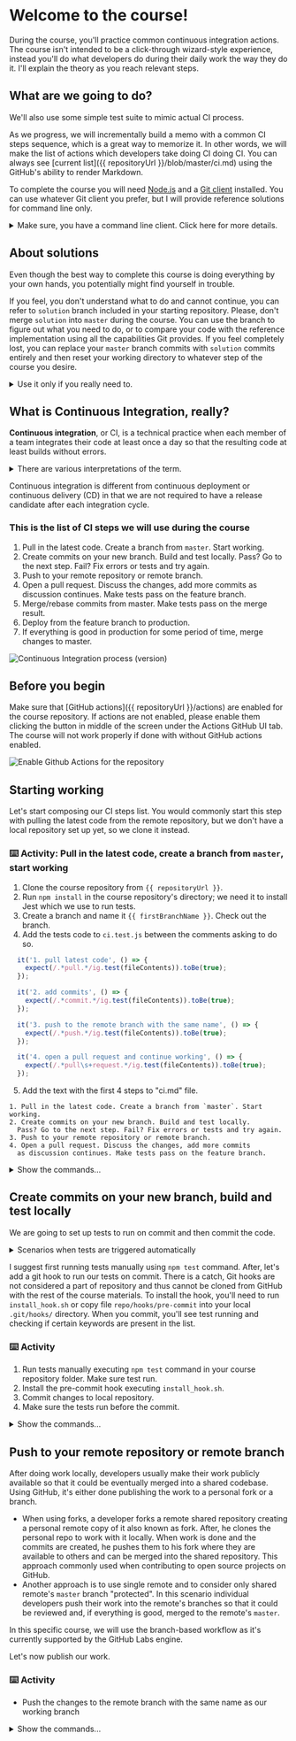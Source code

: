 # Welcome to the course!

During the course, you'll practice common continuous integration actions. The course isn't intended to be a click-through wizard-style experience, instead you'll do what developers do during their daily work the way they do it. I'll explain the theory as you reach relevant steps.

## What are we going to do?

We'll also use some simple test suite to mimic actual CI process.  

As we progress, we will incrementally build a memo with a common CI steps sequence, which is a great way to memorize it. In other words, we will make  the list of actions which developers take doing CI doing CI. You can always see [current list]({{ repositoryUrl }}/blob/master/ci.md) using the GitHub's ability to render Markdown.

To complete the course you will need [Node.js](https://nodejs.org/) and a [Git client](https://git-scm.com/downloads) installed. You can use whatever Git client you prefer, but I will provide reference solutions for command line only.
<details><summary>Make sure, you have a command line client. Click here for more details.</summary>

If you don't have a command line client yet, you can find the installation instructions [here](https://git-scm.com/downloads).

By the way, I will use such collapsible sections like this to provide extra information during the course.
</details>

## About solutions

Even though the best way to complete this course is doing everything by your own hands, you potentially might find yourself in trouble. 

If you feel, you don't understand what to do and cannot continue, you can refer to `solution` branch included in your starting repository. Please, don't merge `solution` into `master` during the course. You can use the branch to figure out what you need to do, or to compare your code with the reference implementation using all the capabilities Git provides. If you feel completely lost, you can replace your `master` branch commits with `solution` commits entirely and then reset your working directory to whatever step of the course you desire. 

<details><summary>Use it only if you really need to.</summary>
Commit your current work before doing this.

```bash
git add .
git commit -m "Backing up my work"
```

The following commands

- rename master as master-backup;  
- rename solution as master;  
- check out the new master and overwrite the working directory;  
- create branch "solution" from "master" (being "solution" in past) just is in case if need "solution" in future.  

```bash
git branch -m master master-backup
git branch -m solution master
git checkout master -f
git branch solution
```

After performing these actions, you can use `git log master` to figure out what commit you need.
Then you can reset your working directory to it using 
```bash
git reset --hard <the SHA you need>
```

If you are happy with the result, eventually you might want to push the remote. Don't forget to update the remote branch accordingly when you push. 

```bash
git push --force origin master
```

Please, note that we use `git push --force`. You will rarely ever want to force push to a remote's master, but here we have very specific scenario with only one collaborator who know what he is doing.
</details>

## What is Continuous Integration, really?

**Continuous integration**, or CI, is a technical practice when each member of a team integrates their code at least once a day so that the resulting code at least builds without errors.

<details><summary>There are various interpretations of the term.</summary>
One point of disagreement is the frequency of integration. Some argue that integrating just once a day is not enough to actually integrate continuously. One counterexample is when everybody get fresh code once in the morning and integrate once in the evening. Though the argument stands, it's mostly considered that "once a day" definition is practical enough, it's concrete and is good for teams of different sizes.  
  
Another point is that C++ in not the only language used in development for a long time, and just building without errors is a very weak validation requirement. Some set of tests (e.g. unit tests run on a local computer) should be required to pass. Currently, community seems to gravitate towards such requirement, and in the future "build + units tests" will likely be the mainstream, if not already.
</details>

Continuous integration is different from continuous deployment or continuous delivery (CD) in that we are not required to have a release candidate after each integration cycle.  

### This is the list of CI steps we will use during the course

1. Pull in the latest code. Create a branch from `master`. Start working.  
2. Create commits on your new branch. Build and test locally. Pass? Go to the next step. Fail? Fix errors or tests and try again.  
3. Push to your remote repository or remote branch.  
4. Open a pull request. Discuss the changes, add more commits as discussion continues. Make tests pass on the feature branch.  
5. Merge/rebase commits from master. Make tests pass on the merge result.  
6. Deploy from the feature branch to production.
7. If everything is good in production for some period of time, merge changes to master. 

![Continuous Integration process (version)](https://raw.githubusercontent.com/ntaranov/continuous-integration-team-scenarios-course/master/ci.png)

## Before you begin

Make sure that [GitHub actions]({{ repositoryUrl }}/actions) are enabled for the course repository. If actions are not enabled, please enable them clicking the button in middle of the screen under the Actions GitHub UI tab. The course will not work properly if done with without GitHub actions enabled.

![Enable Github Actions for the repository](https://raw.githubusercontent.com/ntaranov/continuous-integration-team-scenarios-course/master/actions.png)


## Starting working

Let's start composing our CI steps list. You would commonly start this step with pulling the latest code from the remote repository, but we don't have a local repository set up yet, so we clone it instead.  

### ⌨️ Activity: Pull in the latest code, create a branch from `master`, start working

1. Clone the course repository from `{{ repositoryUrl }}`.  
2. Run `npm install` in the course repository's directory; we need it to install Jest which we use to run tests.
3. Create a branch and name it `{{ firstBranchName }}`. Check out the branch.  
4. Add the tests code to `ci.test.js` between the comments asking to do so.
  ```js
    it('1. pull latest code', () => {
      expect(/.*pull.*/ig.test(fileContents)).toBe(true);
    });

    it('2. add commits', () => {
      expect(/.*commit.*/ig.test(fileContents)).toBe(true);
    });

    it('3. push to the remote branch with the same name', () => {
      expect(/.*push.*/ig.test(fileContents)).toBe(true);
    });

    it('4. open a pull request and continue working', () => {
      expect(/.*pull\s+request.*/ig.test(fileContents)).toBe(true);
    });
  ```
5. Add the text with the first 4 steps to "ci.md" file.
  ```
  1. Pull in the latest code. Create a branch from `master`. Start working.    
  2. Create commits on your new branch. Build and test locally.  
    Pass? Go to the next step. Fail? Fix errors or tests and try again.  
  3. Push to your remote repository or remote branch.  
  4. Open a pull request. Discuss the changes, add more commits  
    as discussion continues. Make tests pass on the feature branch.  
  ```

<details><summary>Show the commands...</summary>

```bash
# Clone the course repository
git clone {{ repositoryUrl }}
cd {{ repositoryName }}

# Run npm install in the course repository's directory; we need it to install Jest which we use to run tests.
npm install

# Create a branch and name it {{ firstBranchName }}. Check out the branch.
git checkout -b {{ firstBranchName }}

# Edit ci.test.js as described above
# Edit ci.md as described above
```

</details>


## Create commits on your new branch, build and test locally

We are going to set up tests to run on commit and then commit the code.  

<details><summary>Scenarios when tests are triggered automatically</summary>

- Locally:
  - Constantly or in response to relevant code changes with immediate feedback;
  - On save (more often for interpreted or JIT compiled languages);
  - On build (more often when compilation is required);
  - On commit;
  - On push.

- On the build server or build environment:
  - When code is pushed to a private branch / repository. 
    - The branch code is tested.
    - The potential merge result (usually with `master`) is tested. 
  - In a stage of Continuous Integration / Continuous Delivery pipeline

Generally, the less time it takes to run a test suite, the more often you can afford to run it. Common arrangement might look like this.

- Fast unit tests - on build, in CI pipeline
- Slow unit tests, fast component and integration tests - on commit, in CI pipeline
- Slow component and integration tests - in CI pipeline
- Security, capacity and other lengthy or expensive tests - in CI/CD pipelines, but only on certain build modes/stages/pipelines, e.g., when preparing a release candidate or when launched manually.
</details>

I suggest first running tests manually using `npm test` command. After, let's add a git hook to run our tests on commit. There is a catch, Git hooks are not considered a part of repository and thus cannot be cloned from GitHub with the rest of the course materials. To install the hook, you'll need to run `install_hook.sh` or copy file `repo/hooks/pre-commit` into your local `.git/hooks/` directory.
When you commit, you'll see test running and checking if certain keywords are present in the list. 

### ⌨️ Activity

1. Run tests manually executing `npm test` command in your course repository folder. Make sure test run.  
1. Install the pre-commit hook executing `install_hook.sh`.  
1. Commit changes to local repository.  
1. Make sure the tests run before the commit.  

<details><summary>Show the commands...</summary>

```bash
# Install the pre-commit hook executing install_hook.sh.  

# Commit changes to local repository. Use "{{ firstCommitMessage }}" as the commit message.
git add ci.md ci.test.js
git commit -m "{{ firstCommitMessage }}"

# Make sure the tests run before the commit.  
```
</details>


## Push to your remote repository or remote branch

After doing work locally, developers usually make their work publicly available so that it could be eventually merged into a shared codebase. Using GitHub, it's either done publishing the work to a personal fork or a branch.

- When using forks, a developer forks a remote shared repository creating a personal remote copy of it also known as fork. After, he clones the personal repo to work with it locally. When work is done and the commits are created, he pushes them to his fork where they are available to others and can be merged into the shared repository. This approach commonly used when contributing to open source projects on GitHub.
- Another approach is to use single remote and to consider only shared remote's `master` branch "protected". In this scenario individual developers push their work into the remote's branches so that it could be reviewed and, if everything is good, merged to the remote's `master`. 

In this specific course, we will use the branch-based workflow as it's currently supported by the GitHub Labs engine. 

Let's now publish our work.

### ⌨️ Activity

- Push the changes to the remote branch with the same name as our working branch

<details><summary>Show the commands...</summary>

```bash
git push --set-upstream origin {{ firstBranchName }}
```
</details>
